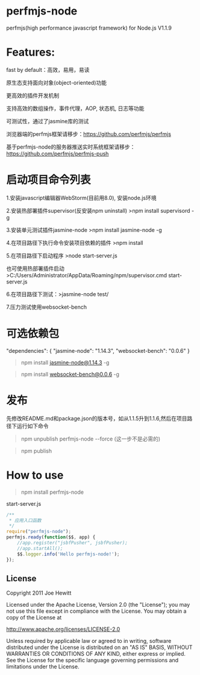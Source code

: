 perfmjs-node
=======
perfmjs(high performance javascript framework) for Node.js  V1.1.9

Features:
=======
fast by default：高效，易用，易读

原生态支持面向对象(object-oriented)功能

更高效的插件开发机制

支持高效的数组操作，事件代理，AOP, 状态机, 日志等功能

可测试性，通过了jasmine库的测试

浏览器端的perfmjs框架请移步：https://github.com/perfmjs/perfmjs

基于perfmjs-node的服务器推送实时系统框架请移步：https://github.com/perfmjs/perfmjs-push

启动项目命令列表
=======
1.安装javascript编辑器WebStorm(目前用8.0), 安装node.js环境

2.安装热部署插件supervisor(反安装npm uninstall)  >npm install supervisord -g

3.安装单元测试插件jasmine-node >npm install jasmine-node -g

4.在项目路径下执行命令安装项目依赖的插件 >npm install

5.在项目路径下启动程序 >node start-server.js

也可使用热部署插件启动 >C:/Users/Administrator/AppData/Roaming/npm/supervisor.cmd start-server.js

6.在项目路径下测试：>jasmine-node test/

7.压力测试使用websocket-bench

可选依赖包
=======
"dependencies": {
"jasmine-node": "1.14.3",
"websocket-bench": "0.0.6"
}

>npm install jasmine-node@1.14.3 -g

>npm install websocket-bench@0.0.6 -g

发布
=======
先修改README.md和package.json的版本号，如从1.1.5升到1.1.6,然后在项目路径下运行如下命令

>npm unpublish perfmjs-node --force (这一步不是必需的)

>npm publish

How to use
=======
>npm install perfmjs-node

start-server.js
```js
/**
 * 应用入口函数
 */
require("perfmjs-node");
perfmjs.ready(function($$, app) {
    //app.register("jsbfPusher", jsbfPusher);
    //app.startAll();
    $$.logger.info('Hello perfmjs-node!');
});
```


License
-------

Copyright 2011 Joe Hewitt

Licensed under the Apache License, Version 2.0 (the "License");
you may not use this file except in compliance with the License.
You may obtain a copy of the License at

   http://www.apache.org/licenses/LICENSE-2.0

Unless required by applicable law or agreed to in writing, software
distributed under the License is distributed on an "AS IS" BASIS,
WITHOUT WARRANTIES OR CONDITIONS OF ANY KIND, either express or implied.
See the License for the specific language governing permissions and
limitations under the License.